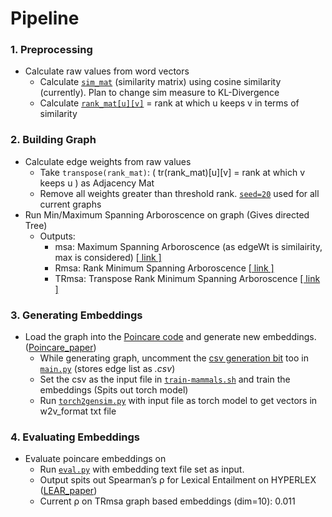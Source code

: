 # Pipeline
### 1. Preprocessing
  * Calculate raw values from word vectors 
    * Calculate [`sim_mat`](https://github.com/bollu/alok-bollu/blob/3fadea284c3ddf88c8e4be252d8780516ae51a33/word2blank/ongoing/fuzzy-wordnet/main.py#L30) (similarity matrix) using cosine similarity (currently). Plan to change sim measure to KL-Divergence
    * Calculate [`rank_mat[u][v]`](https://github.com/bollu/alok-bollu/blob/3fadea284c3ddf88c8e4be252d8780516ae51a33/word2blank/ongoing/fuzzy-wordnet/main.py#L34) = rank at which u keeps v in terms of similarity
### 2. Building Graph
  * Calculate edge weights from raw values
    * Take `transpose(rank_mat)`: ( tr(rank_mat)[u][v] = rank at which v keeps u ) as Adjacency Mat
    * Remove all weights greater than threshold rank. [`seed=20`](https://github.com/bollu/alok-bollu/blob/cd034f9878835f24fb370a6c1d2fd1a73f2b07df/word2blank/ongoing/fuzzy-wordnet/main.py#L131) used for all current graphs
  * Run Min/Maximum Spanning Arboroscence on graph (Gives directed Tree)
    * Outputs:
      * msa: Maximum Spanning Arboroscence (as edgeWt is similairity, max is considered) [[ link ]](https://imgur.com/a/NlmAZuG)
      * Rmsa: Rank Minimum Spanning Arboroscence [[ link ]](https://imgur.com/a/bK5shrM)
      * TRmsa: Transpose Rank Minimum Spanning Arboroscence [[ link ]](https://imgur.com/a/iYrqTOa)
### 3. Generating Embeddings
  * Load the graph into the [Poincare code](https://github.com/facebookresearch/poincare-embeddings) and generate new embeddings. ([Poincare_paper](https://paperswithcode.com/paper/poincare-embeddings-for-learning-hierarchical?fbclid=IwAR2pGTiV0ais1I9syt_5CP-MGXXwnPSomQSIApSa6syAADHdvu6wbevFRg0))
    * While generating graph, uncomment the [csv generation bit](https://github.com/bollu/alok-bollu/blob/b222a7ccd5fee64c61f103e7d7e4dd5956c12b97/word2blank/ongoing/fuzzy-wordnet/main.py#L141) too in [`main.py`](https://github.com/bollu/alok-bollu/blob/master/word2blank/ongoing/fuzzy-wordnet/main.py) (stores edge list as _.csv_)
    * Set the csv as the input file in [`train-mammals.sh`](https://github.com/facebookresearch/poincare-embeddings/blob/master/train-mammals.sh) and train the embeddings (Spits out torch model)
    * Run [`torch2gensim.py`](https://github.com/bollu/alok-bollu/blob/master/word2blank/ongoing/fuzzy-wordnet/torch2gensim.py) with input file as torch model to get vectors in w2v_format txt file
### 4. Evaluating Embeddings
  * Evaluate poincare embeddings on 
    * Run [`eval.py`](https://github.com/bollu/alok-bollu/blob/master/word2blank/ongoing/fuzzy-wordnet/evaluation/eval.py) with embedding text file set as input. 
    * Output spits out Spearman’s ρ for Lexical Entailment on HYPERLEX ([LEAR_paper](https://arxiv.org/abs/1710.06371))
    * Current ρ on TRmsa graph based embeddings (dim=10): 0.011
